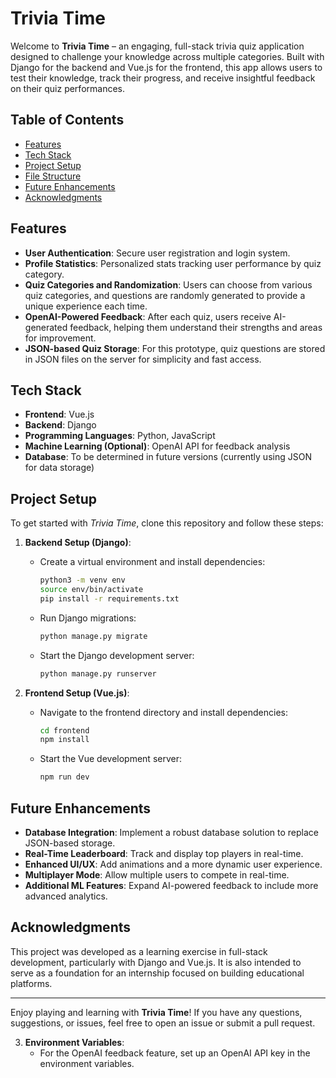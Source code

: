 # Trivia Time

Welcome to **Trivia Time** – an engaging, full-stack trivia quiz application designed to challenge your knowledge across multiple categories. Built with Django for the backend and Vue.js for the frontend, this app allows users to test their knowledge, track their progress, and receive insightful feedback on their quiz performances.

## Table of Contents
- [Features](#features)
- [Tech Stack](#tech-stack)
- [Project Setup](#project-setup)
- [File Structure](#file-structure)
- [Future Enhancements](#future-enhancements)
- [Acknowledgments](#acknowledgments)

## Features

- **User Authentication**: Secure user registration and login system.
- **Profile Statistics**: Personalized stats tracking user performance by quiz category.
- **Quiz Categories and Randomization**: Users can choose from various quiz categories, and questions are randomly generated to provide a unique experience each time.
- **OpenAI-Powered Feedback**: After each quiz, users receive AI-generated feedback, helping them understand their strengths and areas for improvement.
- **JSON-based Quiz Storage**: For this prototype, quiz questions are stored in JSON files on the server for simplicity and fast access.

## Tech Stack

- **Frontend**: Vue.js
- **Backend**: Django
- **Programming Languages**: Python, JavaScript
- **Machine Learning (Optional)**: OpenAI API for feedback analysis
- **Database**: To be determined in future versions (currently using JSON for data storage)

## Project Setup

To get started with *Trivia Time*, clone this repository and follow these steps:

1. **Backend Setup (Django)**:
    - Create a virtual environment and install dependencies:
      ```bash
      python3 -m venv env
      source env/bin/activate
      pip install -r requirements.txt
      ```
    - Run Django migrations:
      ```bash
      python manage.py migrate
      ```
    - Start the Django development server:
      ```bash
      python manage.py runserver
      ```

2. **Frontend Setup (Vue.js)**:
    - Navigate to the frontend directory and install dependencies:
      ```bash
      cd frontend
      npm install
      ```
    - Start the Vue development server:
      ```bash
      npm run dev
      ```

## Future Enhancements

- **Database Integration**: Implement a robust database solution to replace JSON-based storage.
- **Real-Time Leaderboard**: Track and display top players in real-time.
- **Enhanced UI/UX**: Add animations and a more dynamic user experience.
- **Multiplayer Mode**: Allow multiple users to compete in real-time.
- **Additional ML Features**: Expand AI-powered feedback to include more advanced analytics.

## Acknowledgments

This project was developed as a learning exercise in full-stack development, particularly with Django and Vue.js. It is also intended to serve as a foundation for an internship focused on building educational platforms.

---

Enjoy playing and learning with **Trivia Time**! If you have any questions, suggestions, or issues, feel free to open an issue or submit a pull request.

3. **Environment Variables**:
   - For the OpenAI feedback feature, set up an OpenAI API key in the environment variables.
